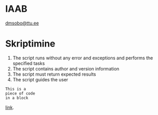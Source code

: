 # IAAB
dmsobo@ttu.ee
# Skriptimine #
1. The script runs without any error and exceptions and performs the specified tasks
2. The script contains author and version information
3. The script must return expected results
4. The script guides the user

~~~~
This is a 
piece of code 
in a block
~~~~

[link](https://student.taltech.ee/ "Tudengiportaal").
